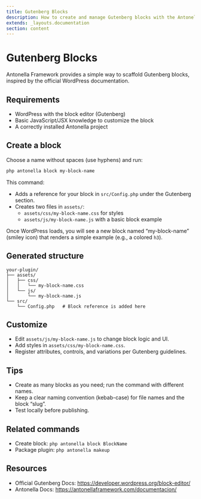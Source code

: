 ```yaml
---
title: Gutenberg Blocks
description: How to create and manage Gutenberg blocks with the Antonella Console
extends: _layouts.documentation
section: content
---
```


# Gutenberg Blocks

Antonella Framework provides a simple way to scaffold Gutenberg blocks, inspired by the official WordPress documentation.

## Requirements

- WordPress with the block editor (Gutenberg)
- Basic JavaScript/JSX knowledge to customize the block
- A correctly installed Antonella project

## Create a block

Choose a name without spaces (use hyphens) and run:

```bash
php antonella block my-block-name
```

This command:

- Adds a reference for your block in `src/Config.php` under the Gutenberg section.
- Creates two files in `assets/`:
  - `assets/css/my-block-name.css` for styles
  - `assets/js/my-block-name.js` with a basic block example

Once WordPress loads, you will see a new block named “my-block-name” (smiley icon) that renders a simple example (e.g., a colored `h3`).

## Generated structure

```
your-plugin/
├── assets/
│   ├── css/
│   │   └── my-block-name.css
│   └── js/
│       └── my-block-name.js
└── src/
    └── Config.php   # Block reference is added here
```

## Customize

- Edit `assets/js/my-block-name.js` to change block logic and UI.
- Add styles in `assets/css/my-block-name.css`.
- Register attributes, controls, and variations per Gutenberg guidelines.

## Tips

- Create as many blocks as you need; run the command with different names.
- Keep a clear naming convention (kebab-case) for file names and the block “slug”.
- Test locally before publishing.

## Related commands

- Create block: `php antonella block BlockName`
- Package plugin: `php antonella makeup`

## Resources

- Official Gutenberg Docs: https://developer.wordpress.org/block-editor/
- Antonella Docs: https://antonellaframework.com/documentacion/
